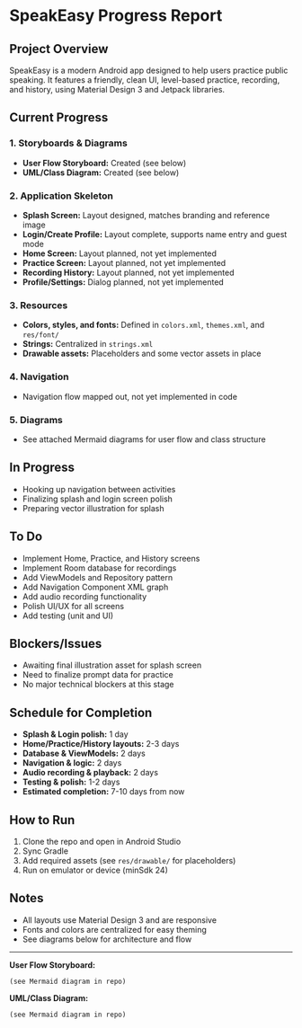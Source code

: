 # SpeakEasy Progress Report

## Project Overview
SpeakEasy is a modern Android app designed to help users practice public speaking. It features a friendly, clean UI, level-based practice, recording, and history, using Material Design 3 and Jetpack libraries.

## Current Progress

### 1. Storyboards & Diagrams
- **User Flow Storyboard:** Created (see below)
- **UML/Class Diagram:** Created (see below)

### 2. Application Skeleton
- **Splash Screen:** Layout designed, matches branding and reference image
- **Login/Create Profile:** Layout complete, supports name entry and guest mode
- **Home Screen:** Layout planned, not yet implemented
- **Practice Screen:** Layout planned, not yet implemented
- **Recording History:** Layout planned, not yet implemented
- **Profile/Settings:** Dialog planned, not yet implemented

### 3. Resources
- **Colors, styles, and fonts:** Defined in `colors.xml`, `themes.xml`, and `res/font/`
- **Strings:** Centralized in `strings.xml`
- **Drawable assets:** Placeholders and some vector assets in place

### 4. Navigation
- Navigation flow mapped out, not yet implemented in code

### 5. Diagrams
- See attached Mermaid diagrams for user flow and class structure

## In Progress
- Hooking up navigation between activities
- Finalizing splash and login screen polish
- Preparing vector illustration for splash

## To Do
- Implement Home, Practice, and History screens
- Implement Room database for recordings
- Add ViewModels and Repository pattern
- Add Navigation Component XML graph
- Add audio recording functionality
- Polish UI/UX for all screens
- Add testing (unit and UI)

## Blockers/Issues
- Awaiting final illustration asset for splash screen
- Need to finalize prompt data for practice
- No major technical blockers at this stage

## Schedule for Completion
- **Splash & Login polish:** 1 day
- **Home/Practice/History layouts:** 2-3 days
- **Database & ViewModels:** 2 days
- **Navigation & logic:** 2 days
- **Audio recording & playback:** 2 days
- **Testing & polish:** 1-2 days
- **Estimated completion:** 7-10 days from now

## How to Run
1. Clone the repo and open in Android Studio
2. Sync Gradle
3. Add required assets (see `res/drawable/` for placeholders)
4. Run on emulator or device (minSdk 24)

## Notes
- All layouts use Material Design 3 and are responsive
- Fonts and colors are centralized for easy theming
- See diagrams below for architecture and flow

---

**User Flow Storyboard:**

```
(see Mermaid diagram in repo)
```

**UML/Class Diagram:**

```
(see Mermaid diagram in repo)
```
